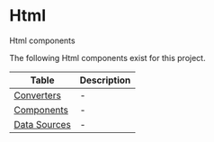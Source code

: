 ﻿# Html

Html components

The following Html components exist for this project.

| Table                     | Description       |
| ------                    | ------            |
| [Converters](/amsosram/techspec>artifacts>html>cconverters) | - |
| [Components](/amsosram/techspec>artifacts>html>components) | - |
| [Data Sources](/amsosram/techspec>artifacts>html>datasources) | - |


